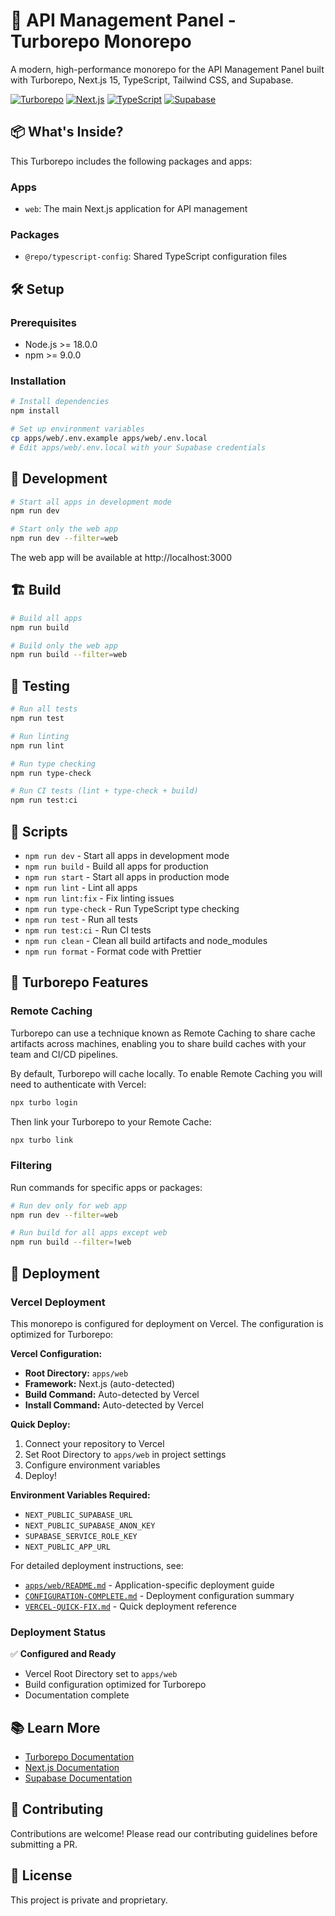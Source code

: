 # 🚀 API Management Panel - Turborepo Monorepo

A modern, high-performance monorepo for the API Management Panel built with Turborepo, Next.js 15, TypeScript, Tailwind CSS, and Supabase.

[![Turborepo](https://img.shields.io/badge/Turborepo-2.5-blue)](https://turbo.build/)
[![Next.js](https://img.shields.io/badge/Next.js-15-black)](https://nextjs.org/)
[![TypeScript](https://img.shields.io/badge/TypeScript-5-blue)](https://www.typescriptlang.org/)
[![Supabase](https://img.shields.io/badge/Supabase-Green)](https://supabase.com/)

## 📦 What's Inside?

This Turborepo includes the following packages and apps:

### Apps

- `web`: The main Next.js application for API management

### Packages

- `@repo/typescript-config`: Shared TypeScript configuration files

## 🛠️ Setup

### Prerequisites

- Node.js >= 18.0.0
- npm >= 9.0.0

### Installation

```bash
# Install dependencies
npm install

# Set up environment variables
cp apps/web/.env.example apps/web/.env.local
# Edit apps/web/.env.local with your Supabase credentials
```

## 🚀 Development

```bash
# Start all apps in development mode
npm run dev

# Start only the web app
npm run dev --filter=web
```

The web app will be available at http://localhost:3000

## 🏗️ Build

```bash
# Build all apps
npm run build

# Build only the web app
npm run build --filter=web
```

## 🧪 Testing

```bash
# Run all tests
npm run test

# Run linting
npm run lint

# Run type checking
npm run type-check

# Run CI tests (lint + type-check + build)
npm run test:ci
```

## 📝 Scripts

- `npm run dev` - Start all apps in development mode
- `npm run build` - Build all apps for production
- `npm run start` - Start all apps in production mode
- `npm run lint` - Lint all apps
- `npm run lint:fix` - Fix linting issues
- `npm run type-check` - Run TypeScript type checking
- `npm run test` - Run all tests
- `npm run test:ci` - Run CI tests
- `npm run clean` - Clean all build artifacts and node_modules
- `npm run format` - Format code with Prettier

## 🔧 Turborepo Features

### Remote Caching

Turborepo can use a technique known as Remote Caching to share cache artifacts across machines, enabling you to share build caches with your team and CI/CD pipelines.

By default, Turborepo will cache locally. To enable Remote Caching you will need to authenticate with Vercel:

```bash
npx turbo login
```

Then link your Turborepo to your Remote Cache:

```bash
npx turbo link
```

### Filtering

Run commands for specific apps or packages:

```bash
# Run dev only for web app
npm run dev --filter=web

# Run build for all apps except web
npm run build --filter=!web
```

## 🚀 Deployment

### Vercel Deployment

This monorepo is configured for deployment on Vercel. The configuration is optimized for Turborepo:

**Vercel Configuration:**
- **Root Directory:** `apps/web`
- **Framework:** Next.js (auto-detected)
- **Build Command:** Auto-detected by Vercel
- **Install Command:** Auto-detected by Vercel

**Quick Deploy:**
1. Connect your repository to Vercel
2. Set Root Directory to `apps/web` in project settings
3. Configure environment variables
4. Deploy!

**Environment Variables Required:**
- `NEXT_PUBLIC_SUPABASE_URL`
- `NEXT_PUBLIC_SUPABASE_ANON_KEY`
- `SUPABASE_SERVICE_ROLE_KEY`
- `NEXT_PUBLIC_APP_URL`

For detailed deployment instructions, see:
- [`apps/web/README.md`](./apps/web/README.md) - Application-specific deployment guide
- [`CONFIGURATION-COMPLETE.md`](./CONFIGURATION-COMPLETE.md) - Deployment configuration summary
- [`VERCEL-QUICK-FIX.md`](./VERCEL-QUICK-FIX.md) - Quick deployment reference

### Deployment Status

✅ **Configured and Ready**
- Vercel Root Directory set to `apps/web`
- Build configuration optimized for Turborepo
- Documentation complete

## 📚 Learn More

- [Turborepo Documentation](https://turbo.build/repo/docs)
- [Next.js Documentation](https://nextjs.org/docs)
- [Supabase Documentation](https://supabase.com/docs)

## 🤝 Contributing

Contributions are welcome! Please read our contributing guidelines before submitting a PR.

## 📄 License

This project is private and proprietary.
